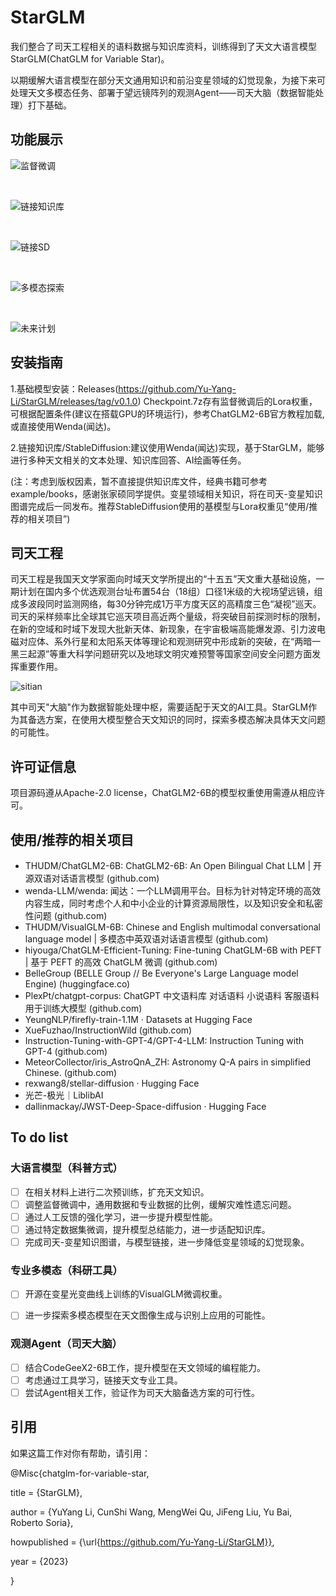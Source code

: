 # StarGLM

我们整合了司天工程相关的语料数据与知识库资料，训练得到了天文大语言模型StarGLM(ChatGLM for Variable Star)。

以期缓解大语言模型在部分天文通用知识和前沿变星领域的幻觉现象，为接下来可处理天文多模态任务、部署于望远镜阵列的观测Agent——司天大脑（数据智能处理）打下基础。
 
## 功能展示

![监督微调](example/example1.png)

<br>

![链接知识库](example/example2.png)

<br>

![链接SD](example/example_3.png)

<br>

![多模态探索](example/example4.png)

<br>

![未来计划](example/example5.png)
## 安装指南
 
1.基础模型安装：Releases(https://github.com/Yu-Yang-Li/StarGLM/releases/tag/v0.1.0)
Checkpoint.7z存有监督微调后的Lora权重，可根据配置条件(建议在搭载GPU的环境运行)，参考ChatGLM2-6B官方教程加载,或直接使用Wenda(闻达)。

2.链接知识库/StableDiffusion:建议使用Wenda(闻达)实现，基于StarGLM，能够进行多种天文相关的文本处理、知识库回答、AI绘画等任务。

(注：考虑到版权因素，暂不直接提供知识库文件，经典书籍可参考example/books，感谢张家硕同学提供。变星领域相关知识，将在司天-变星知识图谱完成后一同发布。推荐StableDiffusion使用的基模型与Lora权重见“使用/推荐的相关项目”)
## 司天工程

司天工程是我国天文学家面向时域天文学所提出的“十五五”天文重大基础设施，一期计划在国内多个优选观测台址布置54台（18组）口径1米级的大视场望远镜，组成多波段同时监测网络，每30分钟完成1万平方度天区的高精度三色“凝视”巡天。司天的采样频率比全球其它巡天项目高近两个量级，将突破目前探测时标的限制，在新的空域和时域下发现大批新天体、新现象，在宇宙极端高能爆发源、引力波电磁对应体、系外行星和太阳系天体等理论和观测研究中形成新的突破，在“两暗一黑三起源”等重大科学问题研究以及地球文明灾难预警等国家空间安全问题方面发挥重要作用。

![sitian](example/Sitian.png)

其中司天"大脑"作为数据智能处理中枢，需要适配于天文的AI工具。StarGLM作为其备选方案，在使用大模型整合天文知识的同时，探索多模态解决具体天文问题的可能性。
## 许可证信息

项目源码遵从Apache-2.0 license，ChatGLM2-6B的模型权重使用需遵从相应许可。

## 使用/推荐的相关项目

- THUDM/ChatGLM2-6B: ChatGLM2-6B: An Open Bilingual Chat LLM | 开源双语对话语言模型 (github.com) 
- wenda-LLM/wenda: 闻达：一个LLM调用平台。目标为针对特定环境的高效内容生成，同时考虑个人和中小企业的计算资源局限性，以及知识安全和私密性问题 (github.com) 
- THUDM/VisualGLM-6B: Chinese and English multimodal conversational language model | 多模态中英双语对话语言模型 (github.com) 
- hiyouga/ChatGLM-Efficient-Tuning: Fine-tuning ChatGLM-6B with PEFT | 基于 PEFT 的高效 ChatGLM 微调 (github.com) 
- BelleGroup (BELLE Group // Be Everyone's Large Language model Engine) (huggingface.co)
- PlexPt/chatgpt-corpus: ChatGPT 中文语料库 对话语料 小说语料 客服语料 用于训练大模型 (github.com)
- YeungNLP/firefly-train-1.1M · Datasets at Hugging Face
- XueFuzhao/InstructionWild (github.com)
- Instruction-Tuning-with-GPT-4/GPT-4-LLM: Instruction Tuning with GPT-4 (github.com)
- MeteorCollector/iris_AstroQnA_ZH: Astronomy Q-A pairs in simplified Chinese. (github.com)
- rexwang8/stellar-diffusion · Hugging Face
- 光芒-极光｜LiblibAI
- dallinmackay/JWST-Deep-Space-diffusion · Hugging Face
## To do list

### 大语言模型（科普方式）

- [ ]  在相关材料上进行二次预训练，扩充天文知识。
- [ ]  调整监督微调中，通用数据和专业数据的比例，缓解灾难性遗忘问题。
- [ ]  通过人工反馈的强化学习，进一步提升模型性能。
- [ ]  通过特定数据集微调，提升模型总结能力，进一步适配知识库。
- [ ]  完成司天-变星知识图谱，与模型链接，进一步降低变星领域的幻觉现象。

### 专业多模态（科研工具）

- [ ]  开源在变星光变曲线上训练的VisualGLM微调权重。
- [ ]  进一步探索多模态模型在天文图像生成与识别上应用的可能性。


### 观测Agent（司天大脑）

- [ ]  结合CodeGeeX2-6B工作，提升模型在天文领域的编程能力。
- [ ]  考虑通过工具学习，链接天文专业工具。
- [ ]  尝试Agent相关工作，验证作为司天大脑备选方案的可行性。

## 引用
如果这篇工作对你有帮助，请引用：

@Misc{chatglm-for-variable-star,

  title = {StarGLM},
  
  author = {YuYang Li, CunShi Wang, MengWei Qu, JiFeng Liu, Yu Bai, Roberto Soria},
  
  howpublished = {\url{https://github.com/Yu-Yang-Li/StarGLM}},
  
  year = {2023}
  
}
